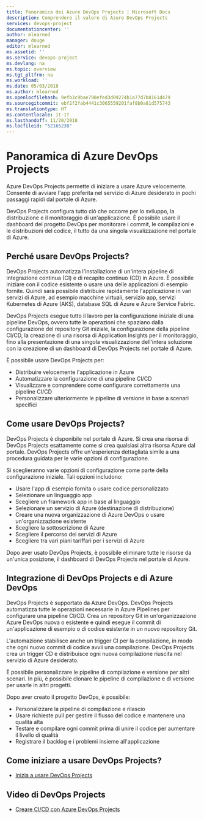 ```yaml
---
title: Panoramica dei Azure DevOps Projects | Microsoft Docs
description: Comprendere il valore di Azure DevOps Projects
services: devops-project
documentationcenter: ''
author: mlearned
manager: douge
editor: mlearned
ms.assetid: ''
ms.service: devops-project
ms.devlang: na
ms.topic: overview
ms.tgt_pltfrm: na
ms.workload: ''
ms.date: 05/03/2018
ms.author: mlearned
ms.openlocfilehash: 9efb3c9bae790efed3d09274b1a77d7b8161d479
ms.sourcegitcommit: ebf2f2fab4441c3065559201faf8b0a81d575743
ms.translationtype: HT
ms.contentlocale: it-IT
ms.lasthandoff: 11/20/2018
ms.locfileid: "52165238"
---
```

# <a name="overview-of-azure-devops-projects"></a>Panoramica di Azure DevOps Projects

 Azure DevOps Projects permette di iniziare a usare Azure velocemente. Consente di avviare l'app preferita nel servizio di Azure desiderato in pochi passaggi rapidi dal portale di Azure. 

 DevOps Projects configura tutto ciò che occorre per lo sviluppo, la distribuzione e il monitoraggio di un'applicazione. È possibile usare il dashboard del progetto DevOps per monitorare i commit, le compilazioni e le distribuzioni del codice, il tutto da una singola visualizzazione nel portale di Azure.

## <a name="why-should-i-use-devops-projects"></a>Perché usare DevOps Projects?

  DevOps Projects automatizza l'installazione di un'intera pipeline di integrazione continua (CI) e di recapito continuo (CD) in Azure.  È possibile iniziare con il codice esistente o usare una delle applicazioni di esempio fornite. Quindi sarà possibile distribuire rapidamente l'applicazione in vari servizi di Azure, ad esempio macchine virtuali, servizio app, servizi Kubernetes di Azure (AKS), database SQL di Azure e Azure Service Fabric.  

  DevOps Projects esegue tutto il lavoro per la configurazione iniziale di una pipeline DevOps, ovvero tutte le operazioni che spaziano dalla configurazione del repository Git iniziale, la configurazione della pipeline CI/CD, la creazione di una risorsa di Application Insights per il monitoraggio, fino alla presentazione di una singola visualizzazione dell'intera soluzione con la creazione di un dashboard di DevOps Projects nel portale di Azure.

È possibile usare DevOps Projects per:

* Distribuire velocemente l'applicazione in Azure
* Automatizzare la configurazione di una pipeline CI/CD
* Visualizzare e comprendere come configurare correttamente una pipeline CI/CD
* Personalizzare ulteriormente le pipeline di versione in base a scenari specifici

## <a name="how-do-i-use-devops-projects"></a>Come usare DevOps Projects?

  DevOps Projects è disponibile nel portale di Azure. Si crea una risorsa di DevOps Projects esattamente come si crea qualsiasi altra risorsa Azure dal portale. DevOps Projects offre un'esperienza dettagliata simile a una procedura guidata per le varie opzioni di configurazione.  

Si sceglieranno varie opzioni di configurazione come parte della configurazione iniziale. Tali opzioni includono:

* Usare l'app di esempio fornita o usare codice personalizzato
* Selezionare un linguaggio app
* Scegliere un framework app in base al linguaggio
* Selezionare un servizio di Azure (destinazione di distribuzione)
* Creare una nuova organizzazione di Azure DevOps o usare un'organizzazione esistente 
* Scegliere la sottoscrizione di Azure
* Scegliere il percorso dei servizi di Azure
* Scegliere tra vari piani tariffari per i servizi di Azure

Dopo aver usato DevOps Projects, è possibile eliminare tutte le risorse da un'unica posizione, il dashboard di DevOps Projects nel portale di Azure.

## <a name="devops-projects-and-azure-devops-integration"></a>Integrazione di DevOps Projects e di Azure DevOps

DevOps Projects è supportato da Azure DevOps. DevOps Projects automatizza tutte le operazioni necessarie in Azure Pipelines per configurare una pipeline CI/CD. Crea un repository Git in un'organizzazione Azure DevOps nuova o esistente e quindi esegue il commit di un'applicazione di esempio o di codice esistente in un nuovo repository Git.  

L'automazione stabilisce anche un trigger CI per la compilazione, in modo che ogni nuovo commit di codice avvii una compilazione. DevOps Projects crea un trigger CD e distribuisce ogni nuova compilazione riuscita nel servizio di Azure desiderato.  

È possibile personalizzare le pipeline di compilazione e versione per altri scenari. In più, è possibile clonare le pipeline di compilazione e di versione per usarle in altri progetti.

Dopo aver creato il progetto DevOps, è possibile:

* Personalizzare la pipeline di compilazione e rilascio
* Usare richieste pull per gestire il flusso del codice e mantenere una qualità alta
* Testare e compilare ogni commit prima di unire il codice per aumentare il livello di qualità
* Registrare il backlog e i problemi insieme all'applicazione

## <a name="how-do-i-start-using-devops-projects"></a>Come iniziare a usare DevOps Projects?

* [Inizia a usare DevOps Projects](https://docs.microsoft.com/azure/devops-project/azure-devops-project-github)

##  <a name="devops-projects-videos"></a>Video di DevOps Projects

* [Creare CI/CD con Azure DevOps Projects](https://channel9.msdn.com/Events/Connect/2017/T174/player/)
